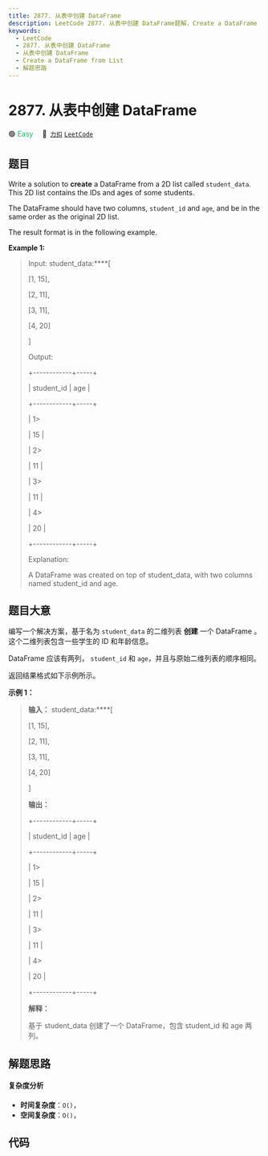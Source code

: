 ```yaml
---
title: 2877. 从表中创建 DataFrame
description: LeetCode 2877. 从表中创建 DataFrame题解，Create a DataFrame from List，包含解题思路、复杂度分析以及完整的 JavaScript 代码实现。
keywords:
  - LeetCode
  - 2877. 从表中创建 DataFrame
  - 从表中创建 DataFrame
  - Create a DataFrame from List
  - 解题思路
---
```


# 2877. 从表中创建 DataFrame

🟢 <font color=#15bd66>Easy</font>&emsp; 🔗&ensp;[`力扣`](https://leetcode.cn/problems/create-a-dataframe-from-list) [`LeetCode`](https://leetcode.com/problems/create-a-dataframe-from-list)

## 题目

Write a solution to **create** a DataFrame from a 2D list called
`student_data`. This 2D list contains the IDs and ages of some students.

The DataFrame should have two columns, `student_id` and `age`, and be in the
same order as the original 2D list.

The result format is in the following example.



**Example 1:**

> Input: student_data:****[
> 
>   [1, 15],
> 
>   [2, 11],
> 
>   [3, 11],
> 
>   [4, 20]
> 
> ]
> 
> Output:
> 
> +------------+-----+
> 
> | student_id | age |
> 
> +------------+-----+
> 
> | 1> 
> > 
>   | 15  |
> 
> | 2> 
> > 
>   | 11  |
> 
> | 3> 
> > 
>   | 11  |
> 
> | 4> 
> > 
>   | 20  |
> 
> +------------+-----+
> 
> Explanation:
> 
> A DataFrame was created on top of student_data, with two columns named student_id and age.
> 
> 


## 题目大意

编写一个解决方案，基于名为  `student_data` 的二维列表 **创建** 一个 DataFrame 。这个二维列表包含一些学生的 ID
和年龄信息。

DataFrame 应该有两列， `student_id` 和 `age`，并且与原始二维列表的顺序相同。

返回结果格式如下示例所示。



**示例 1：**

> 
> 
> 
> 
> 
> **输入：** student_data:****[
> 
>   [1, 15],
> 
>   [2, 11],
> 
>   [3, 11],
> 
>   [4, 20]
> 
> ]
> 
> **输出：**
> 
> +------------+-----+
> 
> | student_id | age |
> 
> +------------+-----+
> 
> | 1> 
> > 
>   | 15  |
> 
> | 2> 
> > 
>   | 11  |
> 
> | 3> 
> > 
>   | 11  |
> 
> | 4> 
> > 
>   | 20  |
> 
> +------------+-----+
> 
> **解释：**
> 
> 基于 student_data 创建了一个 DataFrame，包含 student_id 和 age 两列。
> 
> 


## 解题思路

#### 复杂度分析

- **时间复杂度**：`O()`，
- **空间复杂度**：`O()`，

## 代码

```javascript

```